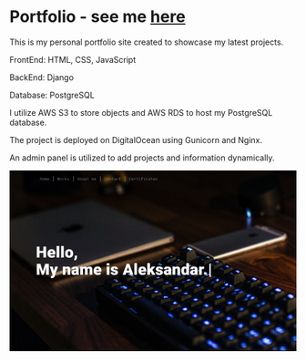 # Portfolio - see me [here](https://alekskostadinov.site/) 
This is my personal portfolio site created to showcase my latest projects.

FrontEnd: HTML, CSS, JavaScript

BackEnd: Django

Database: PostgreSQL

I utilize AWS S3 to store objects and AWS RDS to host my PostgreSQL database.

The project is deployed on DigitalOcean using Gunicorn and Nginx.

An admin panel is utilized to add projects and information dynamically.

<div>
  <img src="/alekskostadinov/mediafiles/images/Portfolio.png">
</div>


